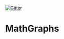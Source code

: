 [![Gitter](https://img.shields.io/gitter/room/Yoda96ch/HFIE_MathGraphs)](https://gitter.im/HFIE_MathGraphs/community?source=orgpage)

# MathGraphs
